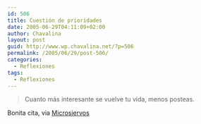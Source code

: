 ```yaml
---
id: 506
title: Cuestión de prioridades
date: 2005-06-29T04:11:09+02:00
author: Chavalina
layout: post
guid: http://www.wp.chavalina.net/?p=506
permalink: /2005/06/29/post-506/
categories:
  - Reflexiones
tags:
  - Reflexiones
---
```

> Cuanto m&aacute;s interesante se vuelve tu vida, menos posteas.

Bonita cita, via <a href="http://www.microsiervos.com/archivo/frases-citas/intereses.html" target="_blank">Microsiervos</a>
